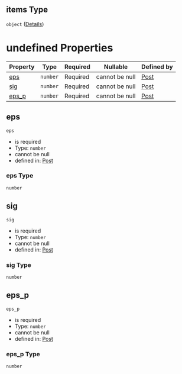 ## items Type

`object` ([Details](post-items-properties-elempost-anyof-0-items-properties-sec-properties-mat-items.md))

# undefined Properties

| Property        | Type     | Required | Nullable       | Defined by                                                                                                                                                                                                                                                                                              |
| :-------------- | -------- | -------- | -------------- | :------------------------------------------------------------------------------------------------------------------------------------------------------------------------------------------------------------------------------------------------------------------------------------------------------ |
| [eps](#eps)     | `number` | Required | cannot be null | [Post](post-items-properties-elempost-anyof-0-items-properties-sec-properties-mat-items-properties-eps.md "https&#x3A;//raw.githubusercontent.com/claudioperez/FedeasAPI/v0.0.0/schemas/model.schema.json#/items/properties/Elem/anyOf/0/items/properties/Sec/properties/Mat/items/properties/eps")     |
| [sig](#sig)     | `number` | Required | cannot be null | [Post](post-items-properties-elempost-anyof-0-items-properties-sec-properties-mat-items-properties-sig.md "https&#x3A;//raw.githubusercontent.com/claudioperez/FedeasAPI/v0.0.0/schemas/model.schema.json#/items/properties/Elem/anyOf/0/items/properties/Sec/properties/Mat/items/properties/sig")     |
| [eps_p](#eps_p) | `number` | Required | cannot be null | [Post](post-items-properties-elempost-anyof-0-items-properties-sec-properties-mat-items-properties-eps_p.md "https&#x3A;//raw.githubusercontent.com/claudioperez/FedeasAPI/v0.0.0/schemas/model.schema.json#/items/properties/Elem/anyOf/0/items/properties/Sec/properties/Mat/items/properties/eps_p") |

## eps




`eps`

-   is required
-   Type: `number`
-   cannot be null
-   defined in: [Post](post-items-properties-elempost-anyof-0-items-properties-sec-properties-mat-items-properties-eps.md "https&#x3A;//raw.githubusercontent.com/claudioperez/FedeasAPI/v0.0.0/schemas/model.schema.json#/items/properties/Elem/anyOf/0/items/properties/Sec/properties/Mat/items/properties/eps")

### eps Type

`number`

## sig




`sig`

-   is required
-   Type: `number`
-   cannot be null
-   defined in: [Post](post-items-properties-elempost-anyof-0-items-properties-sec-properties-mat-items-properties-sig.md "https&#x3A;//raw.githubusercontent.com/claudioperez/FedeasAPI/v0.0.0/schemas/model.schema.json#/items/properties/Elem/anyOf/0/items/properties/Sec/properties/Mat/items/properties/sig")

### sig Type

`number`

## eps_p




`eps_p`

-   is required
-   Type: `number`
-   cannot be null
-   defined in: [Post](post-items-properties-elempost-anyof-0-items-properties-sec-properties-mat-items-properties-eps_p.md "https&#x3A;//raw.githubusercontent.com/claudioperez/FedeasAPI/v0.0.0/schemas/model.schema.json#/items/properties/Elem/anyOf/0/items/properties/Sec/properties/Mat/items/properties/eps_p")

### eps_p Type

`number`

